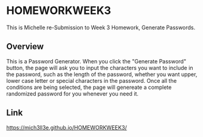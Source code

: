 # HOMEWORKWEEK3

This is Michelle re-Submission to Week 3 Homework, Generate Passwords.

## Overview
This is a Password Generator. When you click the "Generate Password" button, the page will ask you to input the characters you want to include in the password, such as the length of the password, whether you want upper, lower case letter or special characters in the password. Once all the conditions are being selected, the page will genereate a complete randomized password for you whenever you need it.

## Link
https://mich3ll3e.github.io/HOMEWORKWEEK3/



